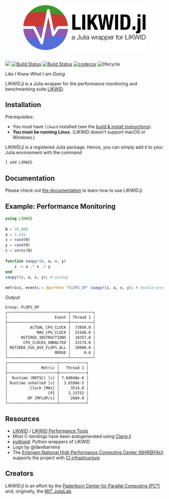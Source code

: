 <div align="center">
  <img width="390px" src="https://raw.githubusercontent.com/JuliaPerf/LIKWID.jl/main/docs/src/assets/logo_with_txt_white_border.png">
</div>

<br>

[![](https://img.shields.io/badge/docs-dev-blue.svg)](https://juliaperf.github.io/LIKWID.jl/dev/)
[![Build Status](https://github.com/JuliaPerf/LIKWID.jl/workflows/CI/badge.svg)](https://github.com/JuliaPerf/LIKWID.jl/actions)
[![Build Status](https://gitlab.rrze.fau.de/ub55yzis/LIKWID.jl/badges/main/pipeline.svg?key_text=NHR@FAU&key_width=70)](https://gitlab.rrze.fau.de/ub55yzis/LIKWID.jl/-/pipelines)
[![codecov](https://codecov.io/gh/JuliaPerf/LIKWID.jl/branch/main/graph/badge.svg?token=Ze61CbGoO5)](https://codecov.io/gh/JuliaPerf/LIKWID.jl)
![lifecycle](https://img.shields.io/badge/lifecycle-maturing-blue.svg)

*Like I Knew What I am Doing*

LIKWID.jl is a Julia wrapper for the performance monitoring and benchmarking suite [LIKWID](https://github.com/RRZE-HPC/likwid).

## Installation

Prerequisites:
* You must have `likwid` installed (see the [build & install instructions](https://github.com/RRZE-HPC/likwid#download-build-and-install)).
* **You must be running Linux.** (LIKWID doesn't support macOS or Windows.)

LIKWID.jl is a registered Julia package. Hence, you can simply add it to your Julia environment with the command
```julia
] add LIKWID
```

## Documentation

Please check out [the documentation](https://juliaperf.github.io/LIKWID.jl/dev/) to learn how to use LIKWID.jl.

## Example: Performance Monitoring

```julia
using LIKWID

N = 10_000
a = 3.141
x = rand(N)
y = rand(N)
z = zeros(N)

function saxpy!(z, a, x, y)
    z .= a .* x .+ y
end
saxpy!(z, a, x, y); # warmup

metrics, events = @perfmon "FLOPS_DP" saxpy!(z, a, x, y); # double-precision floating point ops.
```

Output:
```
Group: FLOPS_DP
┌───────────────────────────┬──────────┐
│                     Event │ Thread 1 │
├───────────────────────────┼──────────┤
│          ACTUAL_CPU_CLOCK │  73956.0 │
│             MAX_CPU_CLOCK │  51548.0 │
│      RETIRED_INSTRUCTIONS │  10357.0 │
│       CPU_CLOCKS_UNHALTED │  23174.0 │
│ RETIRED_SSE_AVX_FLOPS_ALL │  20000.0 │
│                     MERGE │      0.0 │
└───────────────────────────┴──────────┘
┌──────────────────────┬────────────┐
│               Metric │   Thread 1 │
├──────────────────────┼────────────┤
│  Runtime (RDTSC) [s] │ 7.68048e-6 │
│ Runtime unhalted [s] │  3.0188e-5 │
│          Clock [MHz] │     3514.8 │
│                  CPI │    2.23752 │
│         DP [MFLOP/s] │     2604.0 │
└──────────────────────┴────────────┘
```

## Resources

* [LIKWID](https://github.com/RRZE-HPC/likwid) / [LIKWID Performance Tools](https://hpc.fau.de/research/tools/likwid/)
* Most C-bindings have been autogenerated using [Clang.jl](https://github.com/JuliaInterop/Clang.jl)
* [pylikwid](https://github.com/RRZE-HPC/pylikwid): Python wrappers of LIKWID
* Logo by @davibarreira
* The [Erlangen National High Performance Computing Center (NHR@FAU)](https://hpc.fau.de/) supports the project with [CI infrastructure](https://gitlab.rrze.fau.de/ub55yzis/LIKWID.jl/-/pipelines)

## Creators

LIKWID.jl is an effort by the [Paderborn Center for Parallel Computing (PC²)](https://pc2.uni-paderborn.de) and, originally, the [MIT JuliaLab](https://julia.mit.edu/).
